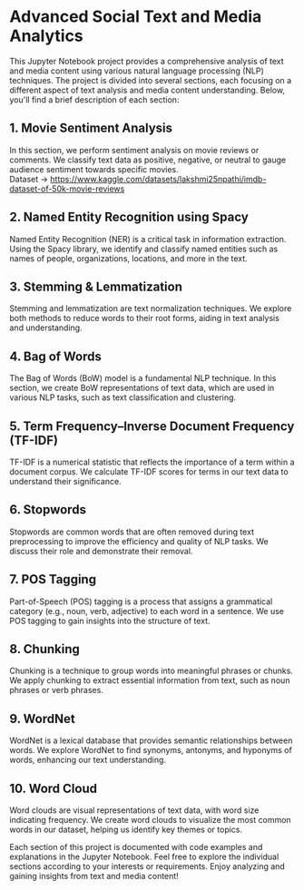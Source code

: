 # Advanced Social Text and Media Analytics

This Jupyter Notebook project provides a comprehensive analysis of text and media content using various natural language processing (NLP) techniques. The project is divided into several sections, each focusing on a different aspect of text analysis and media content understanding. Below, you'll find a brief description of each section:

## 1. Movie Sentiment Analysis
In this section, we perform sentiment analysis on movie reviews or comments. We classify text data as positive, negative, or neutral to gauge audience sentiment towards specific movies.<br>
Dataset -> <a>https://www.kaggle.com/datasets/lakshmi25npathi/imdb-dataset-of-50k-movie-reviews</a>

## 2. Named Entity Recognition using Spacy
Named Entity Recognition (NER) is a critical task in information extraction. Using the Spacy library, we identify and classify named entities such as names of people, organizations, locations, and more in the text.

## 3. Stemming & Lemmatization
Stemming and lemmatization are text normalization techniques. We explore both methods to reduce words to their root forms, aiding in text analysis and understanding.

## 4. Bag of Words
The Bag of Words (BoW) model is a fundamental NLP technique. In this section, we create BoW representations of text data, which are used in various NLP tasks, such as text classification and clustering.

## 5. Term Frequency–Inverse Document Frequency (TF-IDF)
TF-IDF is a numerical statistic that reflects the importance of a term within a document corpus. We calculate TF-IDF scores for terms in our text data to understand their significance.

## 6. Stopwords
Stopwords are common words that are often removed during text preprocessing to improve the efficiency and quality of NLP tasks. We discuss their role and demonstrate their removal.

## 7. POS Tagging
Part-of-Speech (POS) tagging is a process that assigns a grammatical category (e.g., noun, verb, adjective) to each word in a sentence. We use POS tagging to gain insights into the structure of text.

## 8. Chunking
Chunking is a technique to group words into meaningful phrases or chunks. We apply chunking to extract essential information from text, such as noun phrases or verb phrases.

## 9. WordNet
WordNet is a lexical database that provides semantic relationships between words. We explore WordNet to find synonyms, antonyms, and hyponyms of words, enhancing our text understanding.

## 10. Word Cloud
Word clouds are visual representations of text data, with word size indicating frequency. We create word clouds to visualize the most common words in our dataset, helping us identify key themes or topics.

Each section of this project is documented with code examples and explanations in the Jupyter Notebook. Feel free to explore the individual sections according to your interests or requirements. Enjoy analyzing and gaining insights from text and media content!
